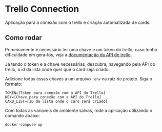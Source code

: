# Trello Connection

Aplicação para a conexão com o trello e criação automatizada de cards.

## Como rodar

Primeiramente é necessário ter uma chave e um token do trello, caso tenha dificuldade em gera-los, veja a [documentação da API do trello](https://developer.atlassian.com/cloud/trello/guides/rest-api/api-introduction/).

Já tendo o token e a chave necessárias, descubra, navegando pela API do trello, o id da lista onde quer que  o card seja criado.

Adicione todas essas chaves a um arquivo `.env` na raiz do projeto. Siga o formato:

```
TOKEN=[Token para conexão com a API do Trello]
KEY=[Chave para conexão com a API do Trello]
CARD_LIST=[ID da lista onde o card será criado]
```

Com todas as variaveis de ambiente salvas, rode a aplicação utilizando o comando abaixo:

``` sh
docker-compose up
```
